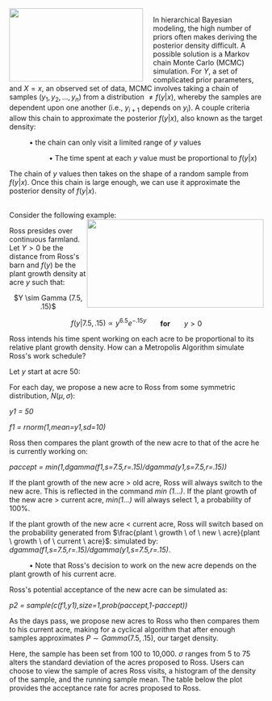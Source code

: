 <img src="http://images1.wikia.nocookie.net/__cb20120728230149/smallville/images/8/89/Metropolis2013.png" width="265" height="145" align="left" style="margin-right: 20px;">

In hierarchical Bayesian modeling, the high number of priors often makes deriving the posterior density difficult. A possible solution is a Markov chain Monte Carlo (MCMC) simulation. For $Y$, a set of complicated prior parameters, and $X=x$, an observed set of data, MCMC involves taking a chain of samples ($y_1,y_2,...,y_n$) from a distribution $\neq f(y|x)$, whereby the samples are dependent upon one another (i.e., $y_{i+1}$ depends on $y_i$). A couple criteria allow this chain to approximate the posterior $f(y|x)$, also known as the target density:

&nbsp;&nbsp;&nbsp;&nbsp;&nbsp;&nbsp;&nbsp;&nbsp;&nbsp;&nbsp;&bull; the chain can only visit a limited range of $y$ values

&nbsp;&nbsp;&nbsp;&nbsp;&nbsp;&nbsp;&nbsp;&nbsp;&nbsp;&nbsp;&nbsp;&nbsp;&nbsp;&nbsp;&nbsp;&nbsp;&nbsp;&nbsp;&nbsp;&nbsp;&bull; The time spent at each $y$ value must be proportional to $f(y|x)$

The chain of $y$ values then takes on the shape of a random sample from $f(y|x)$. Once this chain is large enough, we can use it approximate the posterior density of $f(y|x)$.

<br>
Consider the following example:

<img src="http://www.nrcs.usda.gov/Internet/FSE_MEDIA/stelprdb1049230.jpg" style="float:right" width="350" height="175">

Ross presides over continuous farmland. Let $Y>0$ be the distance from Ross's barn and $f(y)$ be the plant growth density at acre $y$ such that:

<center> $Y \sim Gamma (7.5, .15)$ 

$f(y|7.5,.15) \propto y^{6.5}e^{-.15y}$ &nbsp;&nbsp;&nbsp;&nbsp;&nbsp; <b>for</b> &nbsp;&nbsp;&nbsp;&nbsp;&nbsp; $y > 0$

</center>

Ross intends his time spent working on each acre to be proportional to its relative plant growth density. How can a Metropolis Algorithm simulate Ross's work schedule?

Let $y$ start at acre $50$:

For each day, we propose a new acre to Ross from some symmetric distribution, $N(\mu,\sigma)$:

<i> y1 = 50 </i>

<i>f1 = rnorm(1,mean=y1,sd=10)</i>

Ross then compares the plant growth of the new acre to that of the acre he is currently working on:

<i>paccept = min(1,dgamma(f1,s=7.5,r=.15)/dgamma(y1,s=7.5,r=.15))</i>

If the plant growth of the new acre > old acre, Ross will always switch to the new acre. This is reflected in the command <i>min (1...)</i>. If the plant growth of the new acre > current acre, <i>min(1...)</i> will always select 1, a probability of 100%.

If the plant growth of the new acre < current acre, Ross will switch based on the probability generated from $\frac{plant \ growth \ of \ new \ acre}{plant \ growth \ of \ current \ acre}$: simulated by: <i> dgamma(f1,s=7.5,r=.15)/dgamma(y1,s=7.5,r=.15)</i>. 

&nbsp;&nbsp;&nbsp;&nbsp;&nbsp;&nbsp;&nbsp;&nbsp;&nbsp;&nbsp;&bull; Note that Ross's decision to work on the new acre depends on the plant growth of his current acre.

Ross's potential acceptance of the new acre can be simulated as:

<i> p2 = sample(c(f1,y1),size=1,prob(paccept,1-paccept))</i>

As the days pass, we propose new acres to Ross who then compares them to his current acre, making for a cyclical algorithm that after enough samples approximates $P \sim Gamma (7.5, .15)$, our target density. 

Here, the sample has been set from 100 to 10,000. $\sigma$ ranges from 5 to 75 alters the standard deviation of the acres proposed to Ross. Users can choose to view the sample of acres Ross visits, a histogram of the density of the sample, and the running sample mean. The table below the plot provides the acceptance rate for acres proposed to Ross. 
